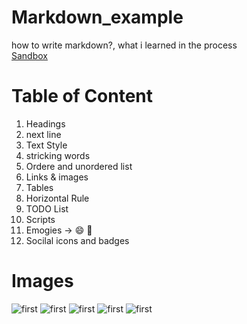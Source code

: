# Markdown_example
how to write markdown?, what i learned in the process  
[Sandbox](https://codesandbox.io/s/epic-leavitt-4cwf6?file=/General_markdown.md)
# Table of Content
1. Headings
2. next line
3. Text Style
4. stricking words  
5. Ordere and unordered list  
6. Links & images
7. Tables
8. Horizontal Rule
9. TODO List
10. Scripts
11. Emogies -> 😄  💬
12. Socilal icons and badges

# Images 
![first](screenshot/Markdown_example_1.jpg) 
![first](screenshot/Markdown_example_2.jpg)
![first](screenshot/Markdown_example_3.jpg) 
![first](screenshot/Markdown_example_4.jpg)
![first](screenshot/Markdown_example_5.jpg) 
